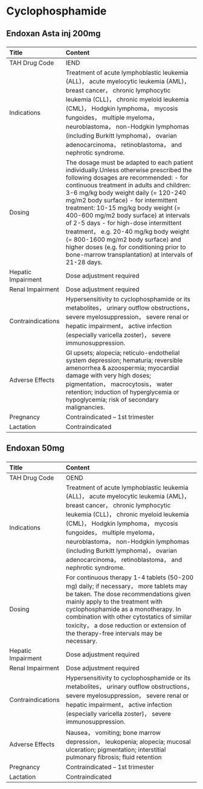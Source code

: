 # Cyclophosphamide

## Endoxan Asta inj 200mg

##### 

| Title              | Content                                                                                                                                                                                                                                                                                                                                                                                                                                                                                                                                                                |
|:-------------------|:-----------------------------------------------------------------------------------------------------------------------------------------------------------------------------------------------------------------------------------------------------------------------------------------------------------------------------------------------------------------------------------------------------------------------------------------------------------------------------------------------------------------------------------------------------------------------|
| TAH Drug Code      | IEND                                                                                                                                                                                                                                                                                                                                                                                                                                                                                                                                                                   |
| Indications        | Treatment of acute lymphoblastic leukemia (ALL)， acute myelocytic leukemia (AML)， breast cancer， chronic lymphocytic leukemia (CLL)， chronic myeloid leukemia (CML)， Hodgkin lymphoma， mycosis fungoides， multiple myeloma， neuroblastoma， non-Hodgkin lymphomas (including Burkitt lymphoma)， ovarian adenocarcinoma， retinoblastoma， and nephrotic syndrome.                                                                                                                                                                                             |
| Dosing             | The dosage must be adapted to each patient individually.Unless otherwise prescribed the following dosages are recommended: - for continuous treatment in adults and children: 3-6 mg/kg body weight daily (= 120-240 mg/m2 body surface) - for intermittent treatment: 10-15 mg/kg body weight (= 400-600 mg/m2 body surface) at intervals of 2-5 days - for high-dose intermittent treatment， e.g. 20-40 mg/kg body weight (= 800-1600 mg/m2 body surface) and higher doses (e.g. for conditioning prior to bone-marrow transplantation) at intervals of 21-28 days. |
| Hepatic Impairment | Dose adjustment required                                                                                                                                                                                                                                                                                                                                                                                                                                                                                                                                               |
| Renal Impairment   | Dose adjustment required                                                                                                                                                                                                                                                                                                                                                                                                                                                                                                                                               |
| Contraindications  | Hypersensitivity to cyclophosphamide or its metabolites， urinary outflow obstructions， severe myelosuppression， severe renal or hepatic impairment， active infection (especially varicella zoster)， severe immunosuppression.                                                                                                                                                                                                                                                                                                                                     |
| Adverse Effects    | GI upsets; alopecia; reticulo-endothelial system depression; hematuria; reversible amenorrhea & azoospermia; myocardial damage with very high doses; pigmentation， macrocytosis， water retention; induction of hyperglycemia or hypoglycemia; risk of secondary malignancies.                                                                                                                                                                                                                                                                                        |
| Pregnancy          | Contraindicated – 1st trimester                                                                                                                                                                                                                                                                                                                                                                                                                                                                                                                                        |
| Lactation          | Contraindicated                                                                                                                                                                                                                                                                                                                                                                                                                                                                                                                                                        |

## Endoxan 50mg

##### 

| Title              | Content                                                                                                                                                                                                                                                                                                                                                                    |
|:-------------------|:---------------------------------------------------------------------------------------------------------------------------------------------------------------------------------------------------------------------------------------------------------------------------------------------------------------------------------------------------------------------------|
| TAH Drug Code      | OEND                                                                                                                                                                                                                                                                                                                                                                       |
| Indications        | Treatment of acute lymphoblastic leukemia (ALL)， acute myelocytic leukemia (AML)， breast cancer， chronic lymphocytic leukemia (CLL)， chronic myeloid leukemia (CML)， Hodgkin lymphoma， mycosis fungoides， multiple myeloma， neuroblastoma， non-Hodgkin lymphomas (including Burkitt lymphoma)， ovarian adenocarcinoma， retinoblastoma， and nephrotic syndrome. |
| Dosing             | For continuous therapy 1-4 tablets (50-200 mg) daily; if necessary， more tablets may be taken. The dose recommendations given mainly apply to the treatment with cyclophosphamide as a monotherapy. In combination with other cytostatics of similar toxicity， a dose reduction or extension of the therapy-free intervals may be necessary.                             |
| Hepatic Impairment | Dose adjustment required                                                                                                                                                                                                                                                                                                                                                   |
| Renal Impairment   | Dose adjustment required                                                                                                                                                                                                                                                                                                                                                   |
| Contraindications  | Hypersensitivity to cyclophosphamide or its metabolites， urinary outflow obstructions， severe myelosuppression， severe renal or hepatic impairment， active infection (especially varicella zoster)， severe immunosuppression.                                                                                                                                         |
| Adverse Effects    | Nausea， vomiting; bone marrow depression， leukopenia; alopecia; mucosal ulceration; pigmentation; interstitial pulmonary fibrosis; fluid retention                                                                                                                                                                                                                       |
| Pregnancy          | Contraindicated – 1st trimester                                                                                                                                                                                                                                                                                                                                            |
| Lactation          | Contraindicated                                                                                                                                                                                                                                                                                                                                                            |

